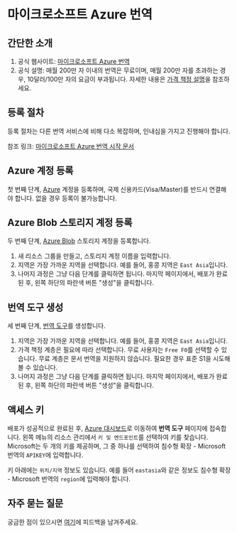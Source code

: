 # 마이크로소프트 Azure 번역

## 간단한 소개

1. 공식 웹사이트: [마이크로소프트 Azure 번역](https://learn.microsoft.com/zh-cn/azure/cognitive-services/translator/text-translation-overview)
2. 공식 설명: 매월 200만 자 이내의 번역은 무료이며, 매월 200만 자를 초과하는 경우, 10달러/100만 자의 요금이 부과됩니다. 자세한 내용은 [가격 책정 설명](https://azure.microsoft.com/zh-cn/pricing/details/cognitive-services/translator/)을 참조하세요.

## 등록 절차

등록 절차는 다른 번역 서비스에 비해 다소 복잡하며, 인내심을 가지고 진행해야 합니다.

참조 링크: [마이크로소프트 Azure 번역 시작 문서](https://learn.microsoft.com/zh-cn/azure/cognitive-services/translator/document-translation/quickstarts/get-started-with-rest-api?pivots=programming-language-csharp)

## Azure 계정 등록

첫 번째 단계, [Azure](https://azure.microsoft.com/zh-cn/free/cognitive-services/) 계정을 등록하며, 국제 신용카드(Visa/Master)를 반드시 연결해야 합니다. 없을 경우 등록이 불가능합니다.

## Azure Blob 스토리지 계정 등록

두 번째 단계, [Azure Blob](https://portal.azure.com/#create/Microsoft.StorageAccount) 스토리지 계정을 등록합니다.

1. 새 리소스 그룹을 만들고, 스토리지 계정 이름을 입력합니다.
2. 지역은 가장 가까운 지역을 선택합니다. 예를 들어, 홍콩 지역은 `East Asia`입니다.
3. 나머지 과정은 그냥 다음 단계를 클릭하면 됩니다. 마지막 페이지에서, 배포가 완료된 후, 왼쪽 하단의 파란색 버튼 "생성"을 클릭합니다.

## 번역 도구 생성

세 번째 단계, [번역 도구](https://portal.azure.com/#create/Microsoft.CognitiveServicesTextTranslation)를 생성합니다.

1. 지역은 가장 가까운 지역을 선택합니다. 예를 들어, 홍콩 지역은 `East Asia`입니다.
2. 가격 책정 계층은 필요에 따라 선택합니다. 무료 사용자는 `Free F0`를 선택할 수 있습니다. 무료 계층은 문서 번역을 지원하지 않습니다. 필요한 경우 표준 S1을 시도해 볼 수 있습니다.
3. 나머지 과정은 그냥 다음 단계를 클릭하면 됩니다. 마지막 페이지에서, 배포가 완료된 후, 왼쪽 하단의 파란색 버튼 "생성"을 클릭합니다.

## 액세스 키

배포가 성공적으로 완료된 후, [Azure 대시보드](https://portal.azure.com/#home)로 이동하여 **번역 도구** 페이지에 접속합니다. 왼쪽 메뉴의 리소스 관리에서 `키 및 엔드포인트`를 선택하여 키를 찾습니다. Microsoft는 두 개의 키를 제공하며, 그 중 하나를 선택하여 침수형 확장 - Microsoft 번역의 `APIKEY`에 입력합니다.

키 아래에는 `위치/지역` 정보도 있습니다. 예를 들어 `eastasia`와 같은 정보도 침수형 확장 - Microsoft 번역의 `region`에 입력해야 합니다.

## 자주 묻는 질문

궁금한 점이 있으시면 [여기](https://github.com/immersive-translate/immersive-translate/issues/137)에 피드백을 남겨주세요.
